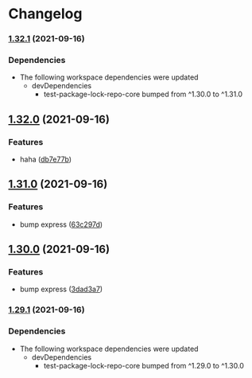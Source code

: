 # Changelog

### [1.32.1](https://www.github.com/willarmiros/test-package-lock-repo/compare/test-package-lock-repo-express-v1.32.0...test-package-lock-repo-express-v1.32.1) (2021-09-16)


### Dependencies

* The following workspace dependencies were updated
  * devDependencies
    * test-package-lock-repo-core bumped from ^1.30.0 to ^1.31.0

## [1.32.0](https://www.github.com/willarmiros/test-package-lock-repo/compare/test-package-lock-repo-express-v1.31.0...test-package-lock-repo-express-v1.32.0) (2021-09-16)


### Features

* haha ([db7e77b](https://www.github.com/willarmiros/test-package-lock-repo/commit/db7e77bedb308ebf0b30d759cee0add226a7e908))

## [1.31.0](https://www.github.com/willarmiros/test-package-lock-repo/compare/test-package-lock-repo-express-v1.30.0...test-package-lock-repo-express-v1.31.0) (2021-09-16)


### Features

* bump express ([63c297d](https://www.github.com/willarmiros/test-package-lock-repo/commit/63c297df804885d57440b0ba9a8f07edf9246a31))

## [1.30.0](https://www.github.com/willarmiros/test-package-lock-repo/compare/test-package-lock-repo-express-v1.29.1...test-package-lock-repo-express-v1.30.0) (2021-09-16)


### Features

* bump express ([3dad3a7](https://www.github.com/willarmiros/test-package-lock-repo/commit/3dad3a7f821cddf938ef9edaa44a559ba10aeaf4))

### [1.29.1](https://www.github.com/willarmiros/test-package-lock-repo/compare/test-package-lock-repo-express-v1.29.0...test-package-lock-repo-express-v1.29.1) (2021-09-16)


### Dependencies

* The following workspace dependencies were updated
  * devDependencies
    * test-package-lock-repo-core bumped from ^1.29.0 to ^1.30.0
